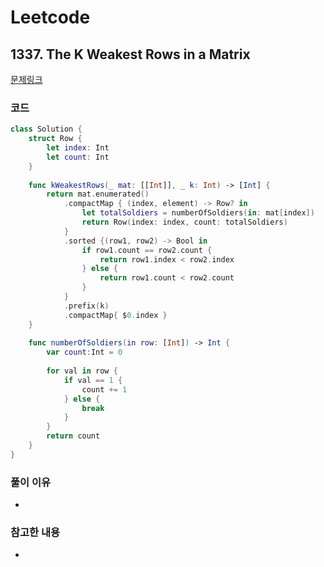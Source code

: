 # Leetcode

## 1337. The K Weakest Rows in a Matrix


[문제링크](https://leetcode.com/problems/the-k-weakest-rows-in-a-matrix/)


### 코드

```swift
class Solution {
    struct Row {
        let index: Int
        let count: Int
    }
    
    func kWeakestRows(_ mat: [[Int]], _ k: Int) -> [Int] {
        return mat.enumerated()
            .compactMap { (index, element) -> Row? in
                let totalSoldiers = numberOfSoldiers(in: mat[index])
                return Row(index: index, count: totalSoldiers)
            }
            .sorted {(row1, row2) -> Bool in
                if row1.count == row2.count {
                    return row1.index < row2.index
                } else {
                    return row1.count < row2.count
                }
            }
            .prefix(k)
            .compactMap{ $0.index }
    }
    
    func numberOfSoldiers(in row: [Int]) -> Int {
        var count:Int = 0
        
        for val in row {
            if val == 1 {
                count += 1
            } else {
                break
            }
        }
        return count
    }
}
```

### 풀이 이유
-

### 참고한 내용
- 